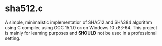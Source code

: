 # sha512.c
A simple, minimalistic implementation of SHA512 and SHA384 algorithm using C compiled using GCC 15.1.0 on on Windows 10 x86-64. This project is mainly for learning purposes and **SHOULD** not be used in a professional setting.